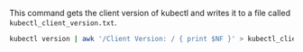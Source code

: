 This command gets the client version of kubectl and writes it to a file called `kubectl_client_version.txt`.

```bash
kubectl version | awk '/Client Version: / { print $NF }' > kubectl_client_version.txt 
```
